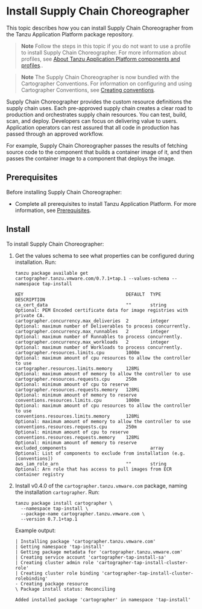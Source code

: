 # Install Supply Chain Choreographer

This topic describes how you can install Supply Chain Choreographer
from the Tanzu Application Platform package repository.

> **Note** Follow the steps in this topic if you do not want to use a profile to install Supply Chain Choreographer. For more information about profiles, see [About Tanzu Application Platform components and profiles](../about-package-profiles.hbs.md)..

>**Note** The Supply Chain Choreographer is now bundled with the Cartographer Conventions.
For information on configuring and using Cartographer Conventions, see [Creating conventions](../cartographer-conventions/creating-conventions.md).

Supply Chain Choreographer provides the custom resource definitions the supply chain uses.
Each pre-approved supply chain creates a clear road to production and orchestrates supply chain resources. You can test, build, scan, and deploy. Developers can focus on delivering value to
users. Application operators can rest assured that all code in production has passed
through an approved workflow.

For example, Supply Chain Choreographer passes the results of fetching source code to the component
that builds a container image of it, and then passes the container image
to a component that deploys the image.

## <a id='scc-prereqs'></a>Prerequisites

Before installing Supply Chain Choreographer:

- Complete all prerequisites to install Tanzu Application Platform. For more information, see [Prerequisites](../prerequisites.md).

## <a id='scc-install'></a> Install

To install Supply Chain Choreographer:

1. Get the values schema to see what properties can be configured during installation. Run:

    ```console
    tanzu package available get cartographer.tanzu.vmware.com/0.7.1+tap.1 --values-schema --namespace tap-install

    KEY                                      DEFAULT  TYPE     DESCRIPTION
    ca_cert_data                             ""       string   Optional: PEM Encoded certificate data for image registries with private CA.
    cartographer.concurrency.max_deliveries  2        integer  Optional: maximum number of Deliverables to process concurrently.
    cartographer.concurrency.max_runnables   2        integer  Optional: maximum number of Runnables to process concurrently.
    cartographer.concurrency.max_workloads   2        integer  Optional: maximum number of Workloads to process concurrently.
    cartographer.resources.limits.cpu        1000m             Optional: maximum amount of cpu resources to allow the controller to use
    cartographer.resources.limits.memory     128Mi             Optional: maximum amount of memory to allow the controller to use
    cartographer.resources.requests.cpu      250m              Optional: minimum amount of cpu to reserve
    cartographer.resources.requests.memory   128Mi             Optional: minimum amount of memory to reserve
    conventions.resources.limits.cpu         1000m             Optional: maximum amount of cpu resources to allow the controller to use
    conventions.resources.limits.memory      128Mi             Optional: maximum amount of memory to allow the controller to use
    conventions.resources.requests.cpu       250m              Optional: minimum amount of cpu to reserve
    conventions.resources.requests.memory    128Mi             Optional: minimum amount of memory to reserve
    excluded_components                               array    Optional: List of components to exclude from installation (e.g. [conventions])
    aws_iam_role_arn                         ""       string   Optional: Arn role that has access to pull images from ECR container registry
    ```

1. Install v0.4.0 of the `cartographer.tanzu.vmware.com` package, naming the installation `cartographer`. Run:

    ```console
    tanzu package install cartographer \
      --namespace tap-install \
      --package-name cartographer.tanzu.vmware.com \
      --version 0.7.1+tap.1
    ```

    Example output:

    ```console
    | Installing package 'cartographer.tanzu.vmware.com'
    | Getting namespace 'tap-install'
    | Getting package metadata for 'cartographer.tanzu.vmware.com'
    | Creating service account 'cartographer-tap-install-sa'
    | Creating cluster admin role 'cartographer-tap-install-cluster-role'
    | Creating cluster role binding 'cartographer-tap-install-cluster-rolebinding'
    - Creating package resource
    \ Package install status: Reconciling

    Added installed package 'cartographer' in namespace 'tap-install'
    ```
